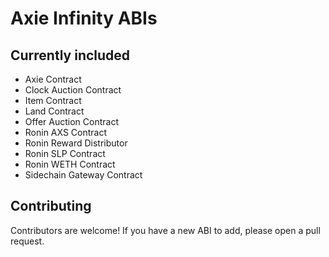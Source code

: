 # Axie Infinity ABIs

## Currently included
- Axie Contract
- Clock Auction Contract
- Item Contract
- Land Contract
- Offer Auction Contract
- Ronin AXS Contract
- Ronin Reward Distributor
- Ronin SLP Contract
- Ronin WETH Contract
- Sidechain Gateway Contract

## Contributing
Contributors are welcome! If you have a new ABI to add, please open a pull request.
